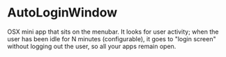 AutoLoginWindow
===============

OSX mini app that sits on the menubar. It looks for user activity; when the user has been idle for N minutes (configurable), it goes to "login screen" without logging out the user, so all your apps remain open.
